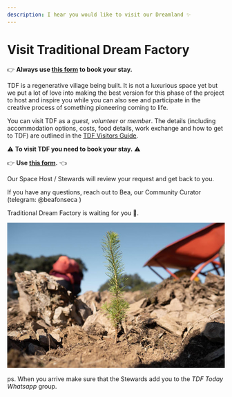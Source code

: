 ```yaml
---
description: I hear you would like to visit our Dreamland ✨
---
```


# Visit Traditional Dream Factory
👉 **Always use [this form](https://airtable.com/shruhOwVE3vx4RiD3) to book your stay.**

TDF is a regenerative village being built. It is not a luxurious space yet but we put a lot of love into making the best version for this phase of the project to host and inspire you while you can also see and participate in the creative process of something pioneering coming to life.

You can visit TDF as a *guest*, *volunteer* or *member*. The details (including accommodation options, costs, food details, work exchange and how to get to TDF) are outlined in the [TDF Visitors Guide](https://docs.google.com/document/d/198vWYEQCC1lELQa8f76Jcw3l3UDiPcBKt04PGFKnUvg/edit).

⚠️ **To visit TDF you need to book your stay.** ⚠️

👉 **Use [this form](https://airtable.com/shruhOwVE3vx4RiD3).** 👈

Our Space Host / Stewards will review your request and get back to you.

If you have any questions, reach out to Bea, our Community Curator (telegram: @beafonseca )

Traditional Dream Factory is waiting for you 💜.

![Growing tree](../.gitbook/assets/tree-growing.jpeg)

ps. When you arrive make sure that the Stewards add you to the *TDF Today Whatsapp* group.
